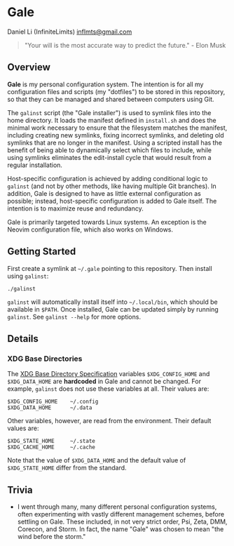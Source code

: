 # Gale

Daniel Li (InfiniteLimits) <inflmts@gmail.com>

> "Your will is the most accurate way to predict the future." - Elon Musk

## Overview

**Gale** is my personal configuration system. The intention is for all my
configuration files and scripts (my "dotfiles") to be stored in this repository,
so that they can be managed and shared between computers using Git.

The `galinst` script (the "Gale installer") is used to symlink files into the
home directory. It loads the manifest defined in `install.sh` and does the
minimal work necessary to ensure that the filesystem matches the manifest,
including creating new symlinks, fixing incorrect symlinks, and deleting old
symlinks that are no longer in the manifest. Using a scripted install has the
benefit of being able to dynamically select which files to include, while using
symlinks eliminates the edit-install cycle that would result from a regular
installation.

Host-specific configuration is achieved by adding conditional logic to `galinst`
(and not by other methods, like having multiple Git branches). In addition, Gale
is designed to have as little external configuration as possible; instead,
host-specific configuration is added to Gale itself. The intention is to
maximize reuse and redundancy.

Gale is primarily targeted towards Linux systems. An exception is the Neovim
configuration file, which also works on Windows.

## Getting Started

First create a symlink at `~/.gale` pointing to this repository. Then install
using `galinst`:

```
./galinst
```

`galinst` will automatically install itself into `~/.local/bin`, which should be
available in `$PATH`. Once installed, Gale can be updated simply by running
`galinst`. See `galinst --help` for more options.

## Details

### XDG Base Directories

The [XDG Base Directory
Specification](https://specifications.freedesktop.org/basedir-spec/basedir-spec-latest.html)
variables `$XDG_CONFIG_HOME` and `$XDG_DATA_HOME` are **hardcoded** in Gale and
cannot be changed. For example, `galinst` does not use these variables at all.
Their values are:

```
$XDG_CONFIG_HOME    ~/.config
$XDG_DATA_HOME      ~/.data
```

Other variables, however, are read from the environment. Their default values
are:

```
$XDG_STATE_HOME     ~/.state
$XDG_CACHE_HOME     ~/.cache
```

Note that the value of `$XDG_DATA_HOME` and the default value of
`$XDG_STATE_HOME` differ from the standard.

## Trivia

* I went through many, many different personal configuration systems, often
  experimenting with vastly different management schemes, before settling on
  Gale. These included, in not very strict order, Psi, Zeta, DMM, Corecon, and
  Storm. In fact, the name "Gale" was chosen to mean "the wind before the
  storm."

